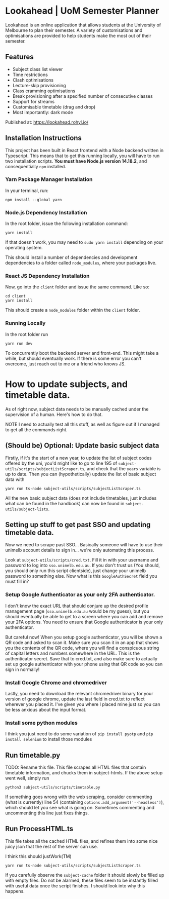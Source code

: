 # Lookahead | UoM Semester Planner

Lookahead is an online application that allows students at the University of Melbourne to plan their
semester. A variety of customisations and optimisations are provided to help students make the most
out of their semester.

## Features

- Subject class list viewer
- Time restrictions
- Clash optimisations
- Lecture-skip provisioning
- Class cramming optimisations
- Break provisioning after a specified number of consecutive classes
- Support for streams
- Customisable timetable (drag and drop)
- Most importantly: dark mode

Published at: https://lookahead.rohyl.io/

## Installation Instructions

This project has been built in React frontend with a Node backend written in Typescript. This means
that to get this running locally, you will have to run two installation scripts. **You must have
Node.js version 14.18.2**, and consequentially `npm` installed.

### Yarn Package Manager Installation

In your terminal, run:

```shell
npm install --global yarn
```

### Node.js Dependency Installation

In the root folder, issue the following installation command:

```shell
yarn install
```

If that doesn't work, you may need to `sudo yarn install` depending on your operating system.

This should install a number of dependencies and development dependencies to a folder called
`node_modules`, where your packages live.

### React JS Dependency Installation

Now, go into the `client` folder and issue the same command. Like so:

```shell
cd client
yarn install
```

This should create a `node_modules` folder within the `client` folder.

### Running Locally

In the root folder run

```shell
yarn run dev
```

To concurrently boot the backend server and front-end. This might take a while, but should
eventually work. If there is some error you can't overcome, just reach out to me or a friend who
knows JS.

# How to update subjects, and timetable data.
As of right now, subject data needs to be manually cached under the supervision of a human. Here's how to do that.

NOTE I need to actually test all this stuff, as well as figure out if I managed to get all the commands right.

## (Should be) Optional: Update basic subject data

Firstly, if it's the start of a new year, to update the list of subject codes offered by the uni, you'd might like to go to line 195 of `subject-utils/scripts/subjectListScraper.ts`, and check that the `years` variable is up to date. Then you can (hypothetically) update the list of basic subject data with 
```shell
yarn run ts-node subject-utils/scripts/subjectListScraper.ts
```
All the new basic subject data (does not include timetables, just includes what can be found in the handbook) can now be found in `subject-utils/subject-lists`. 

## Setting up stuff to get past SSO and updating timetable data.
Now we need to scrape past SSO... Basically someone will have to use their unimelb account details to sign in... we're only automating this process.

Look at `subject-utils/scripts/cred.txt`. Fill it in with your username and password to log into `sso.unimelb.edu.au`. If you don't trust us (You should, you should only run this script clientside), just change your unimelb password to something else. Now what is this `GoogleAuthSecret` field you must fill in?

### Setup Google Authenticator as your only 2FA authenticator.
I don't know the exact URL that should conjure up the desired profile management page (`sso.unimelb.edu.au` would be my guess), but you should eventually be able to get to a screen where you can add and remove your 2FA options. You need to ensure that Google authenticator is your only authenticator. 

But careful now! When you setup google authenticator, you will be shown a QR code and asked to scan it. Make sure you scan it in an app that shows you the contents of the QR code, where you will find a conspicuous string of capital letters and numbers somewhere in the URL. This is the authenticator secret. Save that to cred.txt, and also make sure to actually set up google authenticator with your phone using that QR code so you can sign in normally!

### Install Google Chrome and chromedriver
Lastly, you need to download the relevant chromedriver binary for your version of google chrome, update the last field in cred.txt to reflect wherever you placed it. I've given you where I placed mine just so you can be less anxious about the input format.

### Install some python modules
I think you just need to do some variation of `pip install pyotp` and `pip install selenium` to install those modules

## Run timetable.py
TODO: Rename this file.
This file scrapes all HTML files that contain timetable information, and chucks them in subject-htmls. If the above setup went well, simply run 

```shell
python3 subject-utils/scripts/timetable.py
```

If something goes wrong with the web scraping, consider commenting (what is currently) line 54 (containing `options.add_argument('--headless')`), which should let you see what is going on. Sometimes commenting and uncommenting this line just fixes things.

## Run ProcessHTML.ts
This file takes all the cached HTML files, and refines them into some nice juicy json that the rest of the server can use. 

I think this should justWork(TM) 

```shell
yarn run ts-node subject-utils/scripts/subjectListScraper.ts
```

If you carefully observe the `subject-cache` folder it should slowly be filled up with empty files. Do not be alarmed, these files seem to be instantly filled with useful data once the script finishes. I should look into why this happens.
